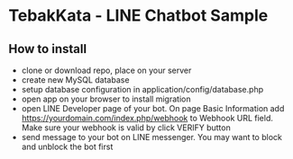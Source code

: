 # TebakKata - LINE Chatbot Sample

## How to install

- clone or download repo, place on your server
- create new MySQL database
- setup database configuration in application/config/database.php
- open app on your browser to install migration
- open LINE Developer page of your bot. On page Basic Information add https://yourdomain.com/index.php/webhook to Webhook URL field. Make sure your webhook is valid by click VERIFY button
- send message to your bot on LINE messenger. You may want to block and unblock the bot first